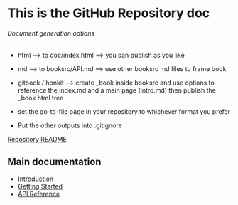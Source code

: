 
# This is the GitHub Repository doc

###### Document generation options
 - html --> to doc/index.html ==> you can publish as you like
 - md   --> to booksrc/API.md ==> use other booksrc md files to frame book


 - gitbook / honkit --> create _book inside booksrc and use options to 
reference the index.md and a main page (intro.md) then publish the _book html tree
 

- set the go-to-file page in your repository to whichever format you prefer
- Put the other outputs into .gitignore

[Repository README](../README.md)

## Main documentation
- [Introduction](intro.md)
- [Getting Started](Getting%20Started.md)
- [API Reference](API.md)